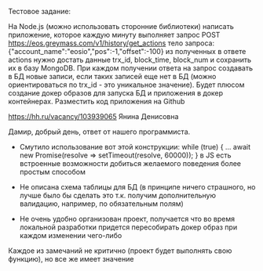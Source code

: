 Тестовое задание:

На Node.js (можно использовать сторонние библиотеки) написать приложение, которое каждую минуту выполняет запрос
POST https://eos.greymass.com/v1/history/get_actions
тело запроса: {"account_name":"eosio","pos":-1,"offset":-100}
из полученных в ответе actions нужно достать данные trx_id, block_time, block_num и сохранить их в базу MongoDB.
При каждом получении ответа на запрос создавать в БД новые записи, если таких записей еще нет в БД (можно ориентироваться по trx_id - это уникальное значение).
Будет плюсом создание докер образов для запуска БД и приложения в докер контейнерах.
Разместить код приложения на Github

https://hh.ru/vacancy/103939065
Янина Денисовна

Дамир, добрый день, ответ от нашего программиста. 

- Смутило использование вот этой конструкции:
while (true) {
    ...
    await new Promise(resolve => setTimeout(resolve, 60000));
}
в JS есть встроенные возможности добиться желаемого поведения более простым способом

- Не описана схема таблицы для БД (в принципе ничего страшного, но лучше было бы сделать это т.к. получим дополнительную валидацию, например, по обязательным полям)

- Не очень удобно организован проект, получается что во время локальной разработки придется пересобирать докер образ при каждом изменении чего-либо

Каждое из замечаний не критично (проект будет выполнять свою функцию), но все же имеет значение

